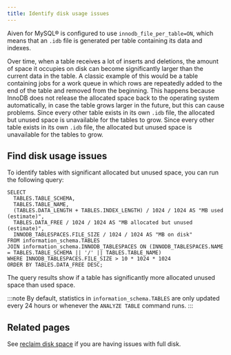 ```yaml
---
title: Identify disk usage issues
---
```


Aiven for MySQL® is configured to use `innodb_file_per_table=ON`, which
means that an `.idb` file is generated per table containing its data and
indexes.

Over time, when a table receives a lot of inserts and deletions, the
amount of space it occupies on disk can become significantly larger than
the current data in the table. A classic example of this would be a
table containing jobs for a work queue in which rows are repeatedly
added to the end of the table and removed from the beginning. This
happens because InnoDB does not release the allocated space back to the
operating system automatically, in case the table grows larger in the
future, but this can cause problems. Since every other table exists in
its own `.idb` file, the allocated but unused space is unavailable for
the tables to grow. Since every other table exists in its own `.idb`
file, the allocated but unused space is unavailable for the tables to
grow.

## Find disk usage issues

To identify tables with significant allocated but unused space, you can
run the following query:

```shell
SELECT
  TABLES.TABLE_SCHEMA,
  TABLES.TABLE_NAME,
  (TABLES.DATA_LENGTH + TABLES.INDEX_LENGTH) / 1024 / 1024 AS "MB used (estimate)",
  TABLES.DATA_FREE / 1024 / 1024 AS "MB allocated but unused (estimate)",
  INNODB_TABLESPACES.FILE_SIZE / 1024 / 1024 AS "MB on disk"
FROM information_schema.TABLES
JOIN information_schema.INNODB_TABLESPACES ON (INNODB_TABLESPACES.NAME = TABLES.TABLE_SCHEMA || '/' || TABLES.TABLE_NAME)
WHERE INNODB_TABLESPACES.FILE_SIZE > 10 * 1024 * 1024
ORDER BY TABLES.DATA_FREE DESC;
```

The query results show if a table has significantly more allocated
unused space than used space.

:::note
By default, statistics in `information_schema.TABLES` are only updated
every 24 hours or whenever the `ANALYZE TABLE` command runs.
:::

## Related pages

See [reclaim disk space](/docs/products/mysql/howto/reclaim-disk-space) if you are having issues with full disk.
